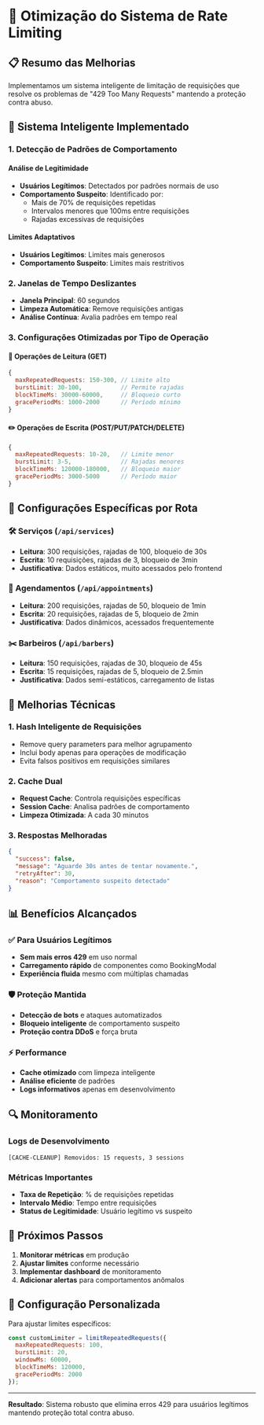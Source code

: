 # 🚀 Otimização do Sistema de Rate Limiting

## 📋 Resumo das Melhorias

Implementamos um sistema inteligente de limitação de requisições que resolve os problemas de "429 Too Many Requests" mantendo a proteção contra abuso.

## 🧠 Sistema Inteligente Implementado

### 1. **Detecção de Padrões de Comportamento**

#### Análise de Legitimidade
- **Usuários Legítimos**: Detectados por padrões normais de uso
- **Comportamento Suspeito**: Identificado por:
  - Mais de 70% de requisições repetidas
  - Intervalos menores que 100ms entre requisições
  - Rajadas excessivas de requisições

#### Limites Adaptativos
- **Usuários Legítimos**: Limites mais generosos
- **Comportamento Suspeito**: Limites mais restritivos

### 2. **Janelas de Tempo Deslizantes**

- **Janela Principal**: 60 segundos
- **Limpeza Automática**: Remove requisições antigas
- **Análise Contínua**: Avalia padrões em tempo real

### 3. **Configurações Otimizadas por Tipo de Operação**

#### 📖 Operações de Leitura (GET)
```javascript
{
  maxRepeatedRequests: 150-300, // Limite alto
  burstLimit: 30-100,           // Permite rajadas
  blockTimeMs: 30000-60000,     // Bloqueio curto
  gracePeriodMs: 1000-2000      // Período mínimo
}
```

#### ✏️ Operações de Escrita (POST/PUT/PATCH/DELETE)
```javascript
{
  maxRepeatedRequests: 10-20,   // Limite menor
  burstLimit: 3-5,              // Rajadas menores
  blockTimeMs: 120000-180000,   // Bloqueio maior
  gracePeriodMs: 3000-5000      // Período maior
}
```

## 🎯 Configurações Específicas por Rota

### 🛠️ Serviços (`/api/services`)
- **Leitura**: 300 requisições, rajadas de 100, bloqueio de 30s
- **Escrita**: 10 requisições, rajadas de 3, bloqueio de 3min
- **Justificativa**: Dados estáticos, muito acessados pelo frontend

### 📅 Agendamentos (`/api/appointments`)
- **Leitura**: 200 requisições, rajadas de 50, bloqueio de 1min
- **Escrita**: 20 requisições, rajadas de 5, bloqueio de 2min
- **Justificativa**: Dados dinâmicos, acessados frequentemente

### ✂️ Barbeiros (`/api/barbers`)
- **Leitura**: 150 requisições, rajadas de 30, bloqueio de 45s
- **Escrita**: 15 requisições, rajadas de 5, bloqueio de 2.5min
- **Justificativa**: Dados semi-estáticos, carregamento de listas

## 🔧 Melhorias Técnicas

### 1. **Hash Inteligente de Requisições**
- Remove query parameters para melhor agrupamento
- Inclui body apenas para operações de modificação
- Evita falsos positivos em requisições similares

### 2. **Cache Dual**
- **Request Cache**: Controla requisições específicas
- **Session Cache**: Analisa padrões de comportamento
- **Limpeza Otimizada**: A cada 30 minutos

### 3. **Respostas Melhoradas**
```json
{
  "success": false,
  "message": "Aguarde 30s antes de tentar novamente.",
  "retryAfter": 30,
  "reason": "Comportamento suspeito detectado"
}
```

## 📊 Benefícios Alcançados

### ✅ Para Usuários Legítimos
- **Sem mais erros 429** em uso normal
- **Carregamento rápido** de componentes como BookingModal
- **Experiência fluida** mesmo com múltiplas chamadas

### 🛡️ Proteção Mantida
- **Detecção de bots** e ataques automatizados
- **Bloqueio inteligente** de comportamento suspeito
- **Proteção contra DDoS** e força bruta

### ⚡ Performance
- **Cache otimizado** com limpeza inteligente
- **Análise eficiente** de padrões
- **Logs informativos** apenas em desenvolvimento

## 🔍 Monitoramento

### Logs de Desenvolvimento
```
[CACHE-CLEANUP] Removidos: 15 requests, 3 sessions
```

### Métricas Importantes
- **Taxa de Repetição**: % de requisições repetidas
- **Intervalo Médio**: Tempo entre requisições
- **Status de Legitimidade**: Usuário legítimo vs suspeito

## 🚀 Próximos Passos

1. **Monitorar métricas** em produção
2. **Ajustar limites** conforme necessário
3. **Implementar dashboard** de monitoramento
4. **Adicionar alertas** para comportamentos anômalos

## 🔧 Configuração Personalizada

Para ajustar limites específicos:

```javascript
const customLimiter = limitRepeatedRequests({
  maxRepeatedRequests: 100,
  burstLimit: 20,
  windowMs: 60000,
  blockTimeMs: 120000,
  gracePeriodMs: 2000
});
```

---

**Resultado**: Sistema robusto que elimina erros 429 para usuários legítimos mantendo proteção total contra abuso.